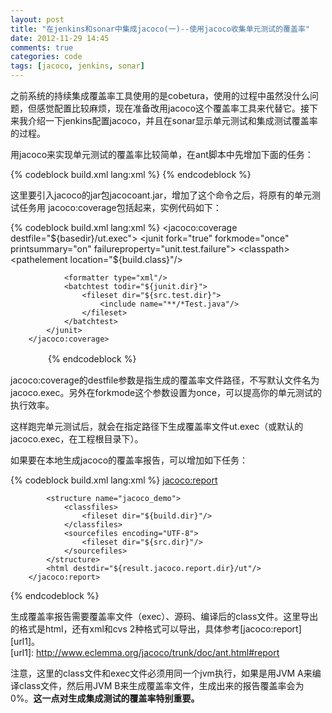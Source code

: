 ```yaml
---
layout: post
title: "在jenkins和sonar中集成jacoco(一)--使用jacoco收集单元测试的覆盖率"
date: 2012-11-29 14:45
comments: true
categories: code
tags: [jacoco, jenkins, sonar]
---
```

  
之前系统的持续集成覆盖率工具使用的是cobetura，使用的过程中虽然没什么问题，但感觉配置比较麻烦，现在准备改用jacoco这个覆盖率工具来代替它。接下来我介绍一下jenkins配置jacoco，并且在sonar显示单元测试和集成测试覆盖率的过程。  
  
<!--more-->  
用jacoco来实现单元测试的覆盖率比较简单，在ant脚本中先增加下面的任务：  
  
{% codeblock build.xml lang:xml %}
<taskdef uri="antlib:org.jacoco.ant" resource="org/jacoco/ant/antlib.xml">
        <classpath path="${basedir}/jacoco_lib/jacocoant.jar" />
</taskdef>
{% endcodeblock %}  
  
这里要引入jacoco的jar包jacocoant.jar，增加了这个命令之后，将原有的单元测试任务用 jacoco:coverage包括起来，实例代码如下：  
  
{% codeblock build.xml lang:xml %}
<target name="unitTest" depends="test_compile">
        <mkdir dir="${junit.dir}"/>
        <jacoco:coverage destfile="${basedir}/ut.exec">
            <junit fork="true" forkmode="once" printsummary="on" failureproperty="unit.test.failure">
                <classpath>
                    <pathelement location="${build.class}"/>
                    <fileset dir="${build.lib.dir}"/>
                </classpath>

                <formatter type="xml"/>
                <batchtest todir="${junit.dir}">
                    <fileset dir="${src.test.dir}">
                        <include name="**/*Test.java"/>
                    </fileset>
                </batchtest>
            </junit>
        </jacoco:coverage>
　　　　<!-- 其他内容 -->
</target>
{% endcodeblock %}  
  
jacoco:coverage的destfile参数是指生成的覆盖率文件路径，不写默认文件名为jacoco.exec。另外在forkmode这个参数设置为once，可以提高你的单元测试的执行效率。  
  
这样跑完单元测试后，就会在指定路径下生成覆盖率文件ut.exec（或默认的jacoco.exec，在工程根目录下）。  
  
如果要在本地生成jacoco的覆盖率报告，可以增加如下任务：    

{% codeblock build.xml lang:xml %}
<target name="jacocoReport">
        <delete dir="${basedir}/jacoco"/>
        <mkdir dir="${result.jacoco.report.dir}/ut"/>
        <jacoco:report>
            <executiondata>
                <file file="${basedir}/ut.exec"/>
            </executiondata>

            <structure name="jacoco_demo">
                <classfiles>
                    <fileset dir="${build.dir}"/>
                </classfiles>
                <sourcefiles encoding="UTF-8">
                    <fileset dir="${src.dir}"/>
                </sourcefiles>
            </structure>
            <html destdir="${result.jacoco.report.dir}/ut"/>
        </jacoco:report>      
</target>
{% endcodeblock %}  
  
生成覆盖率报告需要覆盖率文件（exec）、源码、编译后的class文件。这里导出的格式是html，还有xml和cvs 2种格式可以导出，具体参考[jacoco:report][url1]。  
[url1]: http://www.eclemma.org/jacoco/trunk/doc/ant.html#report

注意，这里的class文件和exec文件必须用同一个jvm执行，如果是用JVM A来编译class文件，然后用JVM B来生成覆盖率文件，生成出来的报告覆盖率会为0%。**这一点对生成集成测试的覆盖率特别重要。**  

